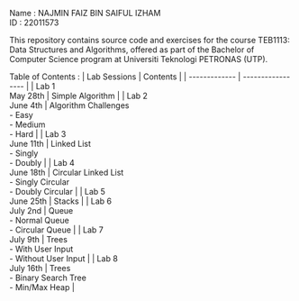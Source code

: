 Name : NAJMIN FAIZ BIN SAIFUL IZHAM<br>
ID : 22011573

This repository contains source code and exercises for the course TEB1113: Data Structures and Algorithms, offered as part of the Bachelor of Computer Science program at Universiti Teknologi PETRONAS (UTP).

Table of Contents :
| Lab Sessions  | Contents |
| ------------- | ----------------- |
| Lab 1<br>May 28th | Simple Algorithm |
| Lab 2<br>June 4th | Algorithm Challenges<br> - Easy<br> - Medium<br> - Hard |
| Lab 3<br>June 11th | Linked List<br> - Singly<br> - Doubly |
| Lab 4<br>June 18th | Circular Linked List<br> - Singly Circular<br> - Doubly Circular |
| Lab 5<br>June 25th | Stacks |
| Lab 6<br>July 2nd | Queue<br> - Normal Queue<br> - Circular Queue |
| Lab 7<br>July 9th | Trees<br> - With User Input<br> - Without User Input |
| Lab 8<br>July 16th | Trees<br> - Binary Search Tree<br> - Min/Max Heap |
